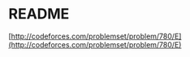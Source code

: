 # README

[http://codeforces.com/problemset/problem/780/E](http://codeforces.com/problemset/problem/780/E)

